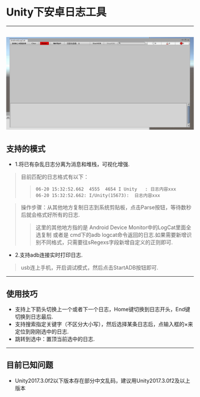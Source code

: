 # Unity下安卓日志工具
---
![效果图](Assets/Sample.gif)
---
## 支持的模式
- 1.将已有杂乱日志分离为消息和堆栈，可视化增强.
> 目前匹配的日志格式有以下：
>> `06-20 15:32:52.662  4555  4654 I Unity   : 日志内容xxx`<br>
>> `06-20 15:32:52.662: I/Unity(15673):  日志内容xxx `<br>

> 操作步骤：从其他地方复制日志到系统剪贴板，点击Parse按钮，等待数秒后就会格式好所有的日志.<br>
>> 这里的其他地方指的是 Android Device Monitor中的LogCat里面全选复制 或者是 cmd下的adb logcat命令返回的日志.如果需要新增识别不同格式，只需要往sRegexs字段新增自定义的正则即可.<br>
- 2.支持adb连接实时打印日志.
> usb连上手机，开启调试模式，然后点击StartADB按钮即可.
---
## 使用技巧
- 支持上下箭头切换上一个或者下一个日志，Home键切换到日志开头，End键切换到日志最后.
- 支持搜索指定关键字（不区分大小写），然后选择某条日志后，点输入框的×来定位到刚刚选中的日志.
- 跳转到选中：置顶当前选中的日志.
---
## 目前已知问题
- Unity2017.3.0f2以下版本存在部分中文乱码，建议用Unity2017.3.0f2及以上版本
